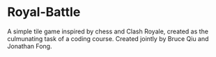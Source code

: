 # Royal-Battle

A simple tile game inspired by chess and Clash Royale, created as the culmunating task of a coding course. Created jointly by Bruce Qiu and Jonathan Fong.
